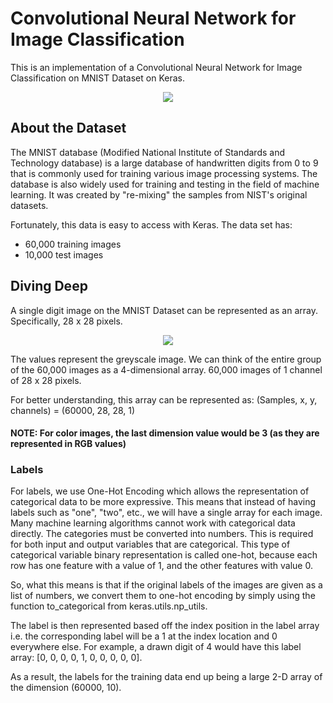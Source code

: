 # Convolutional Neural Network for Image Classification

This is an implementation of a Convolutional Neural Network for Image Classification on MNIST Dataset on Keras. 

<p align="center">
  <img src="https://cdn-images-1.medium.com/max/1600/1*XdCMCaHPt-pqtEibUfAnNw.png" />
</p>

## About the Dataset

The MNIST database (Modified National Institute of Standards and Technology database) is a large database of handwritten digits from 0 to 9 that is commonly used for training various image processing systems. The database is also widely used for training and testing in the field of machine learning. It was created by "re-mixing" the samples from NIST's original datasets.

Fortunately, this data is easy to access with Keras. The data set has:
- 60,000 training images
- 10,000 test images

## Diving Deep

A single digit image on the MNIST Dataset can be represented as an array. Specifically, 28 x 28 pixels. 

<p align="center">
  <img src="https://programmersought.com/images/543/027a10117fba65874743cbfc34f8c61f.png" />
</p>

The values represent the greyscale image. We can think of the entire group of the 60,000 images as a 4-dimensional array. 60,000 images of 1 channel of 28 x 28 pixels. 

For better understanding, this array can be represented as:
(Samples, x, y, channels) = (60000, 28, 28, 1)
#### NOTE: For color images, the last dimension value would be 3 (as they are represented in RGB values)

### Labels

For labels, we use One-Hot Encoding which allows the representation of categorical data to be more expressive. This means that instead of having labels such as "one", "two", etc., we will have a single array for each image. Many machine learning algorithms cannot work with categorical data directly. The categories must be converted into numbers. This is required for both input and output variables that are categorical. This type of categorical variable binary representation is called one-hot, because each row has one feature with a value of 1, and the other features with value 0.

So, what this means is that if the original labels of the images are given as a list of numbers, we convert them to one-hot encoding by simply using the function to_categorical from keras.utils.np_utils. 

The label is then represented based off the index position in the label array i.e. the corresponding label will be a 1 at the index location and 0 everywhere else. For example, a drawn digit of 4 would have this label array: [0, 0, 0, 0, 1, 0, 0, 0, 0, 0].

As a result, the labels for the training data end up being a large 2-D array of the dimension (60000, 10). 



